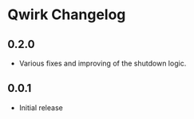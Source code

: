 Qwirk Changelog
=====================

0.2.0
-----

 - Various fixes and improving of the shutdown logic.

0.0.1
-----

 - Initial release
